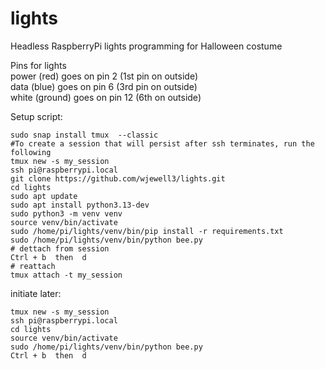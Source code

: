 # lights

Headless RaspberryPi lights programming for Halloween costume

Pins for lights  
power (red) goes on pin 2 (1st pin on outside)  
data (blue) goes on pin 6 (3rd pin on outside)  
white (ground) goes on pin 12 (6th on outside)  

Setup script:  
```
sudo snap install tmux  --classic
#To create a session that will persist after ssh terminates, run the following
tmux new -s my_session
ssh pi@raspberrypi.local
git clone https://github.com/wjewell3/lights.git
cd lights
sudo apt update
sudo apt install python3.13-dev
sudo python3 -m venv venv
source venv/bin/activate
sudo /home/pi/lights/venv/bin/pip install -r requirements.txt
sudo /home/pi/lights/venv/bin/python bee.py
# dettach from session
Ctrl + b  then  d
# reattach
tmux attach -t my_session
```

initiate later:  
```
tmux new -s my_session
ssh pi@raspberrypi.local
cd lights
source venv/bin/activate
sudo /home/pi/lights/venv/bin/python bee.py
Ctrl + b  then  d
```